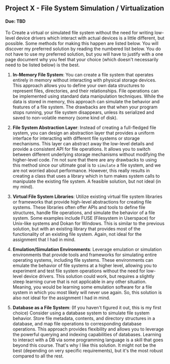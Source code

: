 ## Project X - File System Simulation / Virtualization
#### Due: TBD

To Create a virtual or simulated file system without the need for writing low-level device drivers which interact with actual devices is a little different, but possible. Some methods for making this happen are listed below. You will discover my preferred solution by reading the numbered list below. You do not have to use my preferred solution, but you will have to justify with a one page document why you feel that your choice (which doesn't necessarily need to be listed below) is the best.

1. **In-Memory File System**: You can create a file system that operates entirely in memory without interacting with physical storage devices. This approach allows you to define your own data structures to represent files, directories, and their relationships. File operations can be implemented using standard data manipulation techniques. While the data is stored in memory, this approach can simulate the behavior and features of a file system. The drawbacks are that when your program stops running, your file system disappears, unless its serialized and saved to non-volatile memory (some kind of disk).

2. **File System Abstraction Layer**: Instead of creating a full-fledged file system, you can design an abstraction layer that provides a uniform interface for interacting with different file systems or storage mechanisms. This layer can abstract away the low-level details and provide a consistent API for file operations. It allows you to switch between different underlying storage mechanisms without modifying the higher-level code. I'm not sure that there are any drawbacks to using this method since our ultimate goal is to `simulate` a file system, and we are not worried about performance. However, this really results in creating a class that uses a library which in turn makes system calls to manipulate the existing file system. A feasible solution, but not ideal (in my mind).

3. **Virtual File System Libraries**: Utilize existing virtual file system libraries or frameworks that provide high-level abstractions for creating file systems. These libraries often offer APIs and tools to define file structures, handle file operations, and simulate the behavior of a file system. Some examples include FUSE (Filesystem in Userspace) for Unix-like systems and Dokan for Windows. This is similar to the previous solution, but with an existing library that provides most of the functionality of an existing file system. Again, not ideal for the assignment that I had in mind.

4. **Emulation/Simulation Environments**: Leverage emulation or simulation environments that provide tools and frameworks for simulating entire operating systems, including file systems. These environments can emulate the behavior of file systems at a higher level, allowing you to experiment and test file system operations without the need for low-level device drivers. This solution could work, but requires a slightly steep learning curve that is not applicable in any other situation. Meaning, you would be learning some emulation software for a file system in which you most likely will never use again. So, this solution is also not ideal for the assignment I had in mind. 

5. **Database as a File System**: (If you haven't figured it out, this is my first choice) Consider using a database system to simulate file system behavior. Store file metadata, contents, and directory structures in a database, and map file operations to corresponding database operations. This approach provides flexibility and allows you to leverage the powerful querying and indexing capabilities of databases. Learning to interact with a DB via some programming language is a skill that goes beyond this course. That's why I like this solution. It might not be the best (depending on very specific requirements), but it's the most robust compared to all the rest. 
